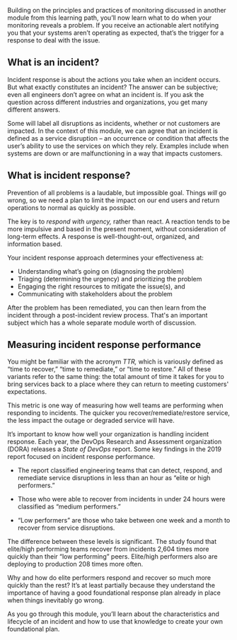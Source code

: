 Building on the principles and practices of monitoring discussed in another
module from this learning path, you’ll now learn what to do when your
monitoring reveals a problem. If you receive an actionable alert notifying
you that your systems aren’t operating as expected, that’s the trigger for
a response to deal with the issue.

## What is an incident?

Incident response is about the actions you take when an incident occurs.
But what exactly constitutes an incident? The answer can be subjective;
even all engineers don’t agree on what an incident is. If you ask the
question across different industries and organizations, you get many
different answers.

Some will label all disruptions as incidents, whether or not customers are
impacted. In the context of this module, we can agree that an incident is
defined as a service disruption – an occurrence or condition that affects
the user’s ability to use the services on which they rely. Examples include
when systems are down or are malfunctioning in a way that impacts
customers.

## What is incident response?

Prevention of all problems is a laudable, but impossible goal. Things
_will_ go wrong, so we need a plan to limit the impact on our end users and
return operations to normal as quickly as possible.

The key is to _respond with urgency,_ rather than react. A reaction tends
to be more impulsive and based in the present moment, without consideration
of long-term effects. A response is well-thought-out, organized, and
information based.

Your incident response approach determines your effectiveness at:

-   Understanding what’s going on (diagnosing the problem)
-   Triaging (determining the urgency) and prioritizing the problem
-   Engaging the right resources to mitigate the issue(s), and
-   Communicating with stakeholders about the problem

After the problem has been remediated, you can then learn from the incident
through a post-incident review process. That's an important subject which
has a whole separate module worth of discussion.

## Measuring incident response performance

You might be familiar with the acronym _TTR,_ which is variously defined as
“time to recover,” “time to remediate,” or “time to restore.” All of these
variants refer to the same thing: the total amount of time it takes for you
to bring services back to a place where they can return to meeting
customers' expectations.

This metric is one way of measuring how well teams are performing when
responding to incidents. The quicker you recover/remediate/restore service,
the less impact the outage or degraded service will have.

It’s important to know how well your organization is handling incident
response. Each year, the DevOps Research and Assessment organization (DORA)
releases a _State of DevOps_ report. Some key findings in the 2019 report
focused on incident response performance.

-   The report classified engineering teams that can detect, respond, and
    remediate service disruptions in less than an hour as “elite or high
    performers.”

-   Those who were able to recover from incidents in under 24 hours were
    classified as “medium performers.”

-   “Low performers” are those who take between one week and a month to
    recover from service disruptions.

The difference between these levels is significant. The study found that
elite/high performing teams recover from incidents 2,604 times more quickly
than their “low performing” peers. Elite/high performers also are deploying
to production 208 times more often.

Why and how do elite performers respond and recover so much more quickly
than the rest? It’s at least partially because they understand the
importance of having a good foundational response plan already in place
when things inevitably go wrong.

As you go through this module, you’ll learn about the characteristics and
lifecycle of an incident and how to use that knowledge to create your
own foundational plan.
